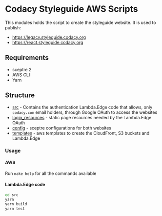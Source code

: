 # Codacy Styleguide AWS Scripts

This modules holds the script to create the styleguide website.
It is used to publish:

- https://legacy.styleguide.codacy.org
- https://react.styleguide.codacy.org

## Requirements

- sceptre 2
- AWS CLI
- Yarn

## Structure

- [src](./src) - Contains the authentication Lambda.Edge code that allows,
  only `codacy.com` email holders, through Google OAuth to access the websites
- [login_resources](./login_resources) - static page resources needed by the Lambda.Edge OAuth
- [config](./config) - sceptre configurations for both websites
- [templates](./templates) - aws templates to create the CloudFront, S3 buckets and Lambda.Edge

### Usage

#### AWS

Run `make help` for all the commands available

#### Lambda.Edge code

```sh
cd src
yarn
yarn build
yarn test
```
